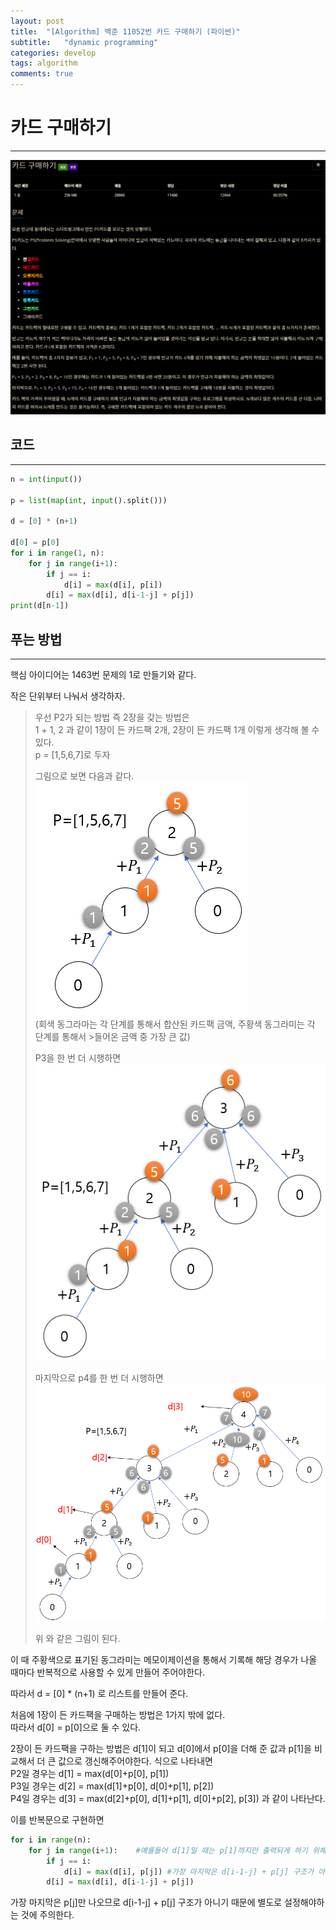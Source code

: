 ```yaml
---
layout: post
title:  "[Algorithm] 백준 11052번 카드 구매하기 (파이썬)"
subtitle:   "dynamic programming"
categories: develop
tags: algorithm
comments: true
---
```

# 카드 구매하기
---
![그림 1-1](/assets/img/algorithm/11052.PNG)

## 코드
---
```python
n = int(input())

p = list(map(int, input().split()))

d = [0] * (n+1)

d[0] = p[0]
for i in range(1, n):
    for j in range(i+1):
        if j == i:
            d[i] = max(d[i], p[i])
        d[i] = max(d[i], d[i-1-j] + p[j])
print(d[n-1])
```

## 푸는 방법
---
핵심 아이디어는 1463번 문제의 1로 만들기와 같다.

작은 단위부터 나눠서 생각하자.

>우선 P2가 되는 방법 즉 2장을 갖는 방법은     
>1 + 1, 2 과 같이 1장이 든 카드팩 2개, 2장이 든 카드팩 1개 이렇게 생각해 볼 수 있다.    
>p = [1,5,6,7]로 두자
>
>그림으로 보면 다음과 같다.  
>![그림 1-1](/assets/img/algorithm/card_1.PNG)   
>(회색 동그라마는 각 단계를 통해서 합산된 카드팩 금액, 주황색 동그라미는 각 단계를 통해서 >들어온 금액 중 가장 큰 값)
>
>P3을 한 번 더 시행하면   
>![그림 1-1](/assets/img/algorithm/card_2.PNG)
>
>마지막으로 p4를 한 번 더 시행하면    
>![그림 1-1](/assets/img/algorithm/card_3.PNG)
>
>위 와 같은 그림이 된다.

이 때 주황색으로 표기된 동그라미는 메모이제이션을 통해서 기록해 해당 경우가 나올 때마다 반복적으로 사용할 수 있게 만들어 주어야한다.

따라서 d = [0] * (n+1) 로 리스트를 만들어 준다. 

처음에 1장이 든 카드팩을 구매하는 방법은 1가지 밖에 없다.   
따라서 d[0] = p[0]으로 둘 수 있다.

2장이 든 카드팩을 구하는 방법은 d[1]이 되고 d[0]에서 p[0]을 더해 준 값과 p[1]을 비교해서 더 큰 값으로 갱신해주어야한다. 
식으로 나타내면     
P2일 경우는 d[1] = max(d[0]+p[0], p[1])  
P3일 경우는 
d[2] = max(d[1]+p[0], d[0]+p[1], p[2])  
P4일 경우는 
d[3] = max(d[2]+p[0], d[1]+p[1], d[0]+p[2], p[3]) 과 같이 나타난다.

이를 반복문으로 구현하면    
```python
for i in range(n):
    for j in range(i+1):    #예를들어 d[1]일 때는 p[1]까지만 출력되게 하기 위해 범위를 0~i+1까지 설정해야한다.
        if j == i:
            d[i] = max(d[i], p[j]) #가장 마지막은 d[i-1-j] + p[j] 구조가 아니므로 별도로 설정
        d[i] = max(d[i], d[i-1-j] + p[j])
```

가장 마지막은 p[j]만 나오므로 d[i-1-j] + p[j] 구조가 아니기 때문에 별도로 설정해야하는 것에 주의한다.